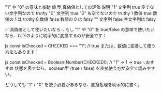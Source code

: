 "1" や "0" の意味と挙動
値	型	真偽値としての評価	説明
"1"	文字列	true	空でない文字列なので truthy
"0"	文字列	true	"0" も空でないので truthy
1	数値	true	数値の 1 は truthy
0	数値	false	数値の 0 は falsy
""	文字列	false	空文字列は falsy




✅ 真偽値として使いたいなら…
もし "1" や "0" を true/false の意味で使いたいなら、以下のように明示的に変換するのが安全です：

js
const isChecked = CHECKED === "1"; // true
または、数値に変換して使う方法もあります：

js
const isChecked = Boolean(Number(CHECKED)); // "1" → 1 → true
💡おすすめ
状態を表すなら、boolean型 (true / false) を直接使う方が安全で読みやすい。

どうしても "1" / "0" を使う必要があるなら、変換処理を明示的に書く。